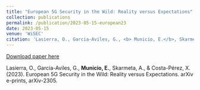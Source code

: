 ```yaml
---
title: "European 5G Security in the Wild: Reality versus Expectations"
collection: publications
permalink: /publication/2023-05-15-european23
date: 2023-05-15
venue: 'WiSEC'
citation: 'Lasierra, O., Garcia-Aviles, G., <b> Municio, E.</b>, Skarmeta, A., & Costa-Pérez, X. (2023). European 5G Security in the Wild: Reality versus Expectations. WiSec '23: Proceedings of the 16th ACM Conference on Security and Privacy in Wireless and Mobile Networks.'
---
```


[Download paper here](https://arxiv.org/abs/2305.08635)

Lasierra, O., Garcia-Aviles, G., <b> Municio, E.</b>, Skarmeta, A., & Costa-Pérez, X. (2023). European 5G Security in the Wild: Reality versus Expectations. arXiv e-prints, arXiv-2305.